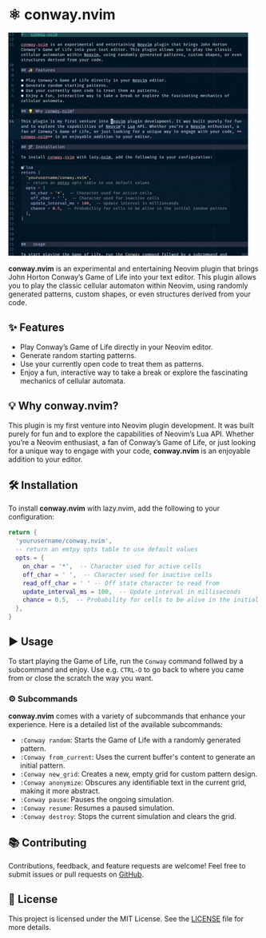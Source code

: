 # ⚛️ conway.nvim

![demo](./assets/lossy_demo.gif)

**conway.nvim** is an experimental and entertaining Neovim plugin that brings John Horton Conway’s Game of Life into your text editor. This plugin allows you to play the classic cellular automaton within Neovim, using randomly generated patterns, custom shapes, or even structures derived from your code.

## ✨ Features

- Play Conway’s Game of Life directly in your Neovim editor.
- Generate random starting patterns.
- Use your currently open code to treat them as patterns.
- Enjoy a fun, interactive way to take a break or explore the fascinating mechanics of cellular automata.

## 💡 Why conway.nvim?

This plugin is my first venture into Neovim plugin development. It was built purely for fun and to explore the capabilities of Neovim’s Lua API. Whether you’re a Neovim enthusiast, a fan of Conway’s Game of Life, or just looking for a unique way to engage with your code, **conway.nvim** is an enjoyable addition to your editor.

## 🛠️ Installation

To install **conway.nvim** with lazy.nvim, add the following to your configuration:

```lua
return {
  'yourusername/conway.nvim',
  -- return an emtpy opts table to use default values
  opts = {
    on_char = '*',  -- Character used for active cells
    off_char = ' ',  -- Character used for inactive cells
    read_off_char = ' ' -- Off state character to read from
    update_interval_ms = 100,  -- Update interval in milliseconds
    chance = 0.5,  -- Probability for cells to be alive in the initial random pattern
  },
}
```

## ▶️ Usage

To start playing the Game of Life, run the `Conway` command follwed by a subcommand and enjoy. Use
e.g. `CTRL-O` to go back to where you came from or close the scratch the way you want.

### ⚙️ Subcommands

**conway.nvim** comes with a variety of subcommands that enhance your experience. Here is a detailed list of the available subcommands:

- `:Conway random`: Starts the Game of Life with a randomly generated pattern.
- `:Conway from_current`: Uses the current buffer's content to generate an initial pattern.
- `:Conway new_grid`: Creates a new, empty grid for custom pattern design.
- `:Conway anonymize`: Obscures any identifiable text in the current grid, making it more abstract.
- `:Conway pause`: Pauses the ongoing simulation.
- `:Conway resume`: Resumes a paused simulation.
- `:Conway destroy`: Stops the current simulation and clears the grid.

## 📚 Contributing

Contributions, feedback, and feature requests are welcome! Feel free to submit issues or pull requests on [GitHub](https://github.com/thejezzi/conway.nvim).

## 📓 License

This project is licensed under the MIT License. See the [LICENSE](LICENSE) file for more details.
